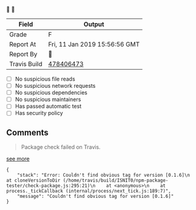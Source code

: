 :robot: :rotating_light:

| Field | Output |
|----|----|
| Grade | F |
| Report At | Fri, 11 Jan 2019 15:56:56 GMT |
| Report By | :robot: |
| Travis Build | [478406473](https://travis-ci.org/ISNIT0/npm-package-tester/builds/478406473) |
    
- [ ] No suspicious file reads
- [ ] No suspicious network requests
- [ ] No suspicious dependencies
- [ ] No suspicious maintainers
- [ ] Has passed automatic test
- [ ] Has security policy

## Comments
> Package check failed on Travis.

[see more](https://travis-ci.org/ISNIT0/npm-package-tester/branches)

```
{
	"stack": "Error: Couldn't find obvious tag for version [0.1.6]\n    at cloneVersionToDir (/home/travis/build/ISNIT0/npm-package-tester/check-package.js:295:21)\n    at <anonymous>\n    at process._tickCallback (internal/process/next_tick.js:189:7)",
	"message": "Couldn't find obvious tag for version [0.1.6]"
}
```


